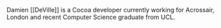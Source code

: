 
Damien [[DeVille]] is a Cocoa developer currently working for Acrossair, London and recent Computer Science graduate from UCL.